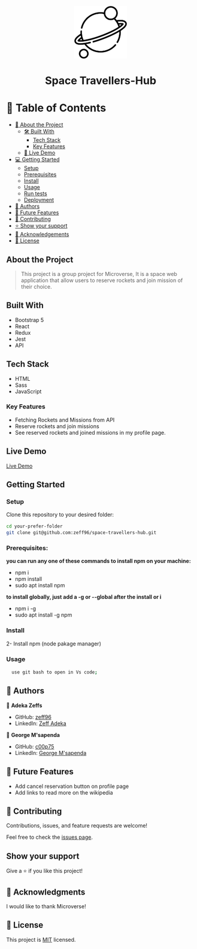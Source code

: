<div align="center">

  <img src="./src/assets/planet.png" alt="logo" width="140"  height="auto" />
  <br/>

  <h1><b>Space Travellers-Hub</b></h1>

</div>

# 📗 Table of Contents

- [📖 About the Project](#about-project)
  - [🛠 Built With](#built-with)
    - [Tech Stack](#tech-stack)
    - [Key Features](#key-features)
  - [🚀 Live Demo](#live-demo)
- [💻 Getting Started](#getting-started)
  - [Setup](#setup)
  - [Prerequisites](#prerequisites)
  - [Install](#install)
  - [Usage](#usage)
  - [Run tests](#run-tests)
  - [Deployment](#triangular_flag_on_post-deployment)
- [👥 Authors](#authors)
- [🔭 Future Features](#future-features)
- [🤝 Contributing](#contributing)
- [⭐️ Show your support](#support)
- [🙏 Acknowledgements](#acknowledgements)
- [📝 License](#license)

## About the Project

> This project is a group project for Microverse, It is a space web application that allow users to reserve rockets and join mission of their choice.

## Built With

- Bootstrap 5
- React
- Redux
- Jest
- API

## Tech Stack

- HTML
- Sass
- JavaScript

### Key Features

- Fetching Rockets and Missions from API
- Reserve rockets and join missions
- See reserved rockets and joined missions in my profile page.

## Live Demo

[Live Demo](https://spacex-5sr1.onrender.com/)

## Getting Started

### Setup

Clone this repository to your desired folder:

```sh
cd your-prefer-folder
git clone git@github.com:zeff96/space-travellers-hub.git
```

### Prerequisites:

**you can run any one of these commands to install npm on your machine:**

- npm i
- npm install
- sudo apt install npm

**to install globally, just add a -g or --global after the install or i**

- npm i -g
- sudo apt install -g npm

### Install

2- Install npm (node pakage manager)

### Usage

```sh
  use git bash to open in Vs code;
```

## 👥 Authors <a name="authors"></a>

👤 **Adeka Zeffs**

- GitHub: [zeff96](https://github.com/zeff96)
- LinkedIn: [Zeff Adeka](https://www.linkedin.com/in/zeff-adeka-28060820a/)

👤 **George M'sapenda**

- GitHub: [c00p75](https://github.com/c00p75)
- LinkedIn: [George M'sapenda](ttps://www.linkedin.com/in/georgemsapenda/?originalSubdomain=zm)

## 🔭 Future Features

- Add cancel reservation button on profile page
- Add links to read more on the wikipedia

## 🤝 Contributing <a name="contributing"></a>

Contributions, issues, and feature requests are welcome!

Feel free to check the [issues page](https://github.com/zeff96/space-travellers-hub/issues).

## Show your support

Give a ⭐️ if you like this project!

## 🙏 Acknowledgments

I would like to thank Microverse!

## 📝 License

This project is [MIT](./MIT.md) licensed.
